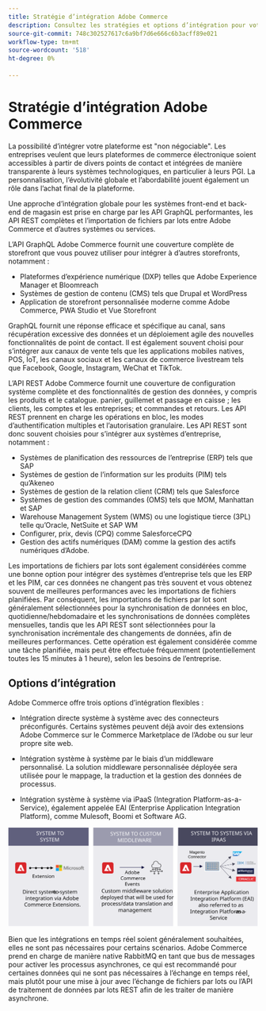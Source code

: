 ```yaml
---
title: Stratégie d’intégration Adobe Commerce
description: Consultez les stratégies et options d’intégration pour votre implémentation de Commerce Adobe.
source-git-commit: 748c302527617c6a9bf7d6e666c6b3acff89e021
workflow-type: tm+mt
source-wordcount: '518'
ht-degree: 0%

---
```



# Stratégie d’intégration Adobe Commerce

La possibilité d’intégrer votre plateforme est &quot;non négociable&quot;. Les entreprises veulent que leurs plateformes de commerce électronique soient accessibles à partir de divers points de contact et intégrées de manière transparente à leurs systèmes technologiques, en particulier à leurs PGI. La personnalisation, l’évolutivité globale et l’abordabilité jouent également un rôle dans l’achat final de la plateforme.

Une approche d’intégration globale pour les systèmes front-end et back-end de magasin est prise en charge par les API GraphQL performantes, les API REST complètes et l’importation de fichiers par lots entre Adobe Commerce et d’autres systèmes ou services.

L’API GraphQL Adobe Commerce fournit une couverture complète de storefront que vous pouvez utiliser pour intégrer à d’autres storefronts, notamment :

- Plateformes d’expérience numérique (DXP) telles que Adobe Experience Manager et Bloomreach
- Systèmes de gestion de contenu (CMS) tels que Drupal et WordPress
- Application de storefront personnalisée moderne comme Adobe Commerce, PWA Studio et Vue Storefront

GraphQL fournit une réponse efficace et spécifique au canal, sans récupération excessive des données et un déploiement agile des nouvelles fonctionnalités de point de contact. Il est également souvent choisi pour s’intégrer aux canaux de vente tels que les applications mobiles natives, POS, IoT, les canaux sociaux et les canaux de commerce livestream tels que Facebook, Google, Instagram, WeChat et TikTok.

L’API REST Adobe Commerce fournit une couverture de configuration système complète et des fonctionnalités de gestion des données, y compris les produits et le catalogue. panier, guillemet et passage en caisse ; les clients, les comptes et les entreprises; et commandes et retours. Les API REST prennent en charge les opérations en bloc, les modes d’authentification multiples et l’autorisation granulaire. Les API REST sont donc souvent choisies pour s’intégrer aux systèmes d’entreprise, notamment :

- Systèmes de planification des ressources de l’entreprise (ERP) tels que SAP
- Systèmes de gestion de l’information sur les produits (PIM) tels qu’Akeneo
- Systèmes de gestion de la relation client (CRM) tels que Salesforce
- Systèmes de gestion des commandes (OMS) tels que MOM, Manhattan et SAP
- Warehouse Management System (WMS) ou une logistique tierce (3PL) telle qu’Oracle, NetSuite et SAP WM
- Configurer, prix, devis (CPQ) comme SalesforceCPQ
- Gestion des actifs numériques (DAM) comme la gestion des actifs numériques d’Adobe.

Les importations de fichiers par lots sont également considérées comme une bonne option pour intégrer des systèmes d’entreprise tels que les ERP et les PIM, car ces données ne changent pas très souvent et vous obtenez souvent de meilleures performances avec les importations de fichiers planifiées. Par conséquent, les importations de fichiers par lot sont généralement sélectionnées pour la synchronisation de données en bloc, quotidienne/hebdomadaire et les synchronisations de données complètes mensuelles, tandis que les API REST sont sélectionnées pour la synchronisation incrémentale des changements de données, afin de meilleures performances. Cette opération est également considérée comme une tâche planifiée, mais peut être effectuée fréquemment (potentiellement toutes les 15 minutes à 1 heure), selon les besoins de l’entreprise.

## Options d’intégration

Adobe Commerce offre trois options d’intégration flexibles :

- Intégration directe système à système avec des connecteurs préconfigurés. Certains systèmes peuvent déjà avoir des extensions Adobe Commerce sur le Commerce Marketplace de l’Adobe ou sur leur propre site web.

- Intégration système à système par le biais d’un middleware personnalisé. La solution middleware personnalisée déployée sera utilisée pour le mappage, la traduction et la gestion des données de processus.

- Intégration système à système via iPaaS (Integration Platform-as-a-Service), également appelée EAI (Enterprise Application Integration Platform), comme Mulesoft, Boomi et Software AG.

![Options d’intégration d’Adobe Commerce](../../assets/playbooks/integration-options.svg)

Bien que les intégrations en temps réel soient généralement souhaitées, elles ne sont pas nécessaires pour certains scénarios. Adobe Commerce prend en charge de manière native RabbitMQ en tant que bus de messages pour activer les processus asynchrones, ce qui est recommandé pour certaines données qui ne sont pas nécessaires à l’échange en temps réel, mais plutôt pour une mise à jour avec l’échange de fichiers par lots ou l’API de traitement de données par lots REST afin de les traiter de manière asynchrone.
